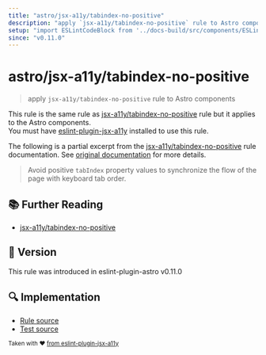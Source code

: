 ```yaml
---
title: "astro/jsx-a11y/tabindex-no-positive"
description: "apply `jsx-a11y/tabindex-no-positive` rule to Astro components"
setup: "import ESLintCodeBlock from '../docs-build/src/components/ESLintCodeBlockWrap.astro'"
since: "v0.11.0"
---
```


# astro/jsx-a11y/tabindex-no-positive

> apply `jsx-a11y/tabindex-no-positive` rule to Astro components

This rule is the same rule as [jsx-a11y/tabindex-no-positive] rule but it applies to the Astro components.  
You must have [eslint-plugin-jsx-a11y] installed to use this rule.

[eslint-plugin-jsx-a11y]: https://github.com/jsx-eslint/eslint-plugin-jsx-a11y
[jsx-a11y/tabindex-no-positive]: https://github.com/jsx-eslint/eslint-plugin-jsx-a11y/tree/HEAD/docs/rules/tabindex-no-positive.md

The following is a partial excerpt from the [jsx-a11y/tabindex-no-positive] rule documentation. See [original documentation][jsx-a11y/tabindex-no-positive] for more details.

> Avoid positive `tabIndex` property values to synchronize the flow of the page with keyboard tab order.

## :books: Further Reading

- [jsx-a11y/tabindex-no-positive]

## :rocket: Version

This rule was introduced in eslint-plugin-astro v0.11.0

## :mag: Implementation

- [Rule source](https://github.com/ota-meshi/eslint-plugin-astro/blob/main/src/rules/jsx-a11y/tabindex-no-positive.ts)
- [Test source](https://github.com/ota-meshi/eslint-plugin-astro/blob/main/tests/src/rules/jsx-a11y/tabindex-no-positive.ts)

<sup>Taken with ❤️ [from eslint-plugin-jsx-a11y](https://github.com/jsx-eslint/eslint-plugin-jsx-a11y/tree/HEAD/docs/rules/tabindex-no-positive.md)</sup>
